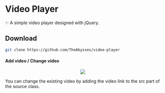 # Video Player

✨ A simple video player designed with jQuery.

## Download

```bash
git clone https://github.com/TheAbysses/video-player
```

#### Add video / Change video

<p align="center">
  <img src="https://i.hizliresim.com/56c5qxc.JPG" />
</p>

You can change the existing video by adding the video link to the src part of the source class.

